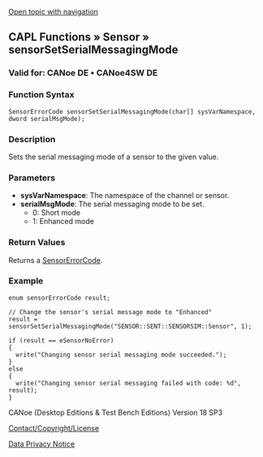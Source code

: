 [Open topic with navigation](../../../../../CANoeDEFamily.htm#Topics/CAPLFunctions/Sensor/Functions/CAPLfunctionSensorSetSerialMessagingMode.md)

## CAPL Functions » Sensor » sensorSetSerialMessagingMode

### Valid for: CANoe DE • CANoe4SW DE

### Function Syntax

```plaintext
SensorErrorCode sensorSetSerialMessagingMode(char[] sysVarNamespace, dword serialMsgMode);
```

### Description

Sets the serial messaging mode of a sensor to the given value.

### Parameters

- **sysVarNamespace**: The namespace of the channel or sensor.
- **serialMsgMode**: The serial messaging mode to be set.
  - 0: Short mode
  - 1: Enhanced mode

### Return Values

Returns a [SensorErrorCode](../CAPLfunctionsSensorEnumeration.md).

### Example

```plaintext
enum sensorErrorCode result;

// Change the sensor's serial message mode to "Enhanced"
result = sensorSetSerialMessagingMode("SENSOR::SENT::SENSORSIM::Sensor", 1);

if (result == eSensorNoError)
{
  write("Changing sensor serial messaging mode succeeded.");
}
else
{
  write("Changing sensor serial messaging failed with code: %d", result);
}
```

CANoe (Desktop Editions & Test Bench Editions) Version 18 SP3

[Contact/Copyright/License](../../../Shared/ContactCopyrightLicense.md)

[Data Privacy Notice](https://www.vector.com/int/en/company/get-info/privacy-policy/)
